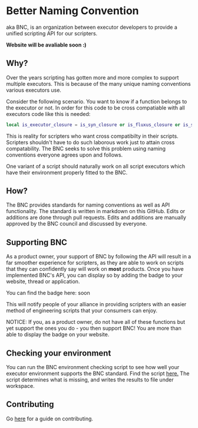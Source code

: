 # Better Naming Convention
aka BNC, is an organization between executor developers to provide a unified scripting API for our scripters.

**Website will be avaliable soon :)**

## Why?
Over the years scripting has gotten more and more complex to support multiple executors. This is because of the many unique naming conventions various executors use.

Consider the following scenario. You want to know if a function belongs to the executor or not. In order for this code to be cross compatiable with all executors code like this is needed:
```lua
local is_executor_closure = is_syn_closure or is_fluxus_closure or is_sentinel_closure or is_krnl_closure or is_proto_closure or is_calamari_closure or is_electron_closure or is_elysian_closure
```
This is reality for scripters who want cross compatibilty in their scripts. Scripters shouldn't have to do such laborous work just to attain cross compatability. The BNC seeks to solve this problem using naming conventions everyone agrees upon and follows.

One variant of a script should naturally work on all script executors which have their environment properly fitted to the BNC. 

## How?
The BNC provides standards for naming conventions as well as API functionality. The standard is written in markdown on this GitHub. Edits or additions are done through pull requests. Edits and additions are manually approved by the BNC council and discussed by everyone.

## Supporting BNC
As a product owner, your support of BNC by following the API will result in a far smoother experience for scripters, as they are able to work on scripts that they can confidently say will work on **most** products. Once you have implemented BNC's API, you can display so by adding the badge to your website, thread or application.

You can find the badge here: soon

This will notify people of your alliance in providing scripters with an easier method of engineering scripts that your consumers can enjoy.

NOTICE: If you, as a product owner, do not have all of these functions but yet support the ones you do - you then support BNC! You are more than able to display the badge on your website.

## Checking your environment

You can run the BNC environment checking script to see how well your executor environment supports the BNC standard. Find the script [here.](BNCCheckEnv.lua) The script determines what is missing, and writes the results to file under workspace.

## Contributing
Go [here](CONTRIBUTING.md) for a guide on contributing.
